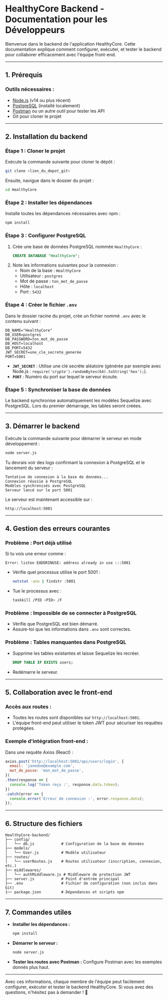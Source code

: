 # HealthyCore Backend - Documentation pour les Développeurs

Bienvenue dans le backend de l'application HealthyCore. Cette documentation explique comment configurer, exécuter, et tester le backend pour collaborer efficacement avec l'équipe front-end.

---

## **1. Prérequis**

### **Outils nécessaires :**
- [Node.js](https://nodejs.org/) (v14 ou plus récent)
- [PostgreSQL](https://www.postgresql.org/) (installé localement)
- [Postman](https://www.postman.com/) ou un autre outil pour tester les API
- Git pour cloner le projet

---

## **2. Installation du backend**

### **Étape 1 : Cloner le projet**
Exécute la commande suivante pour cloner le dépôt :
```bash
git clone <lien_du_depot_git>
```

Ensuite, navigue dans le dossier du projet :
```bash
cd HealthyCore
```

### **Étape 2 : Installer les dépendances**
Installe toutes les dépendances nécessaires avec npm :
```bash
npm install
```

### **Étape 3 : Configurer PostgreSQL**
1. Crée une base de données PostgreSQL nommée `HealthyCore` :
   ```sql
   CREATE DATABASE "HealthyCore";
   ```
2. Note les informations suivantes pour la connexion :
   - Nom de la base : `HealthyCore`
   - Utilisateur : `postgres`
   - Mot de passe : `ton_mot_de_passe`
   - Hôte : `localhost`
   - Port : `5432`

### **Étape 4 : Créer le fichier `.env`**
Dans le dossier racine du projet, crée un fichier nommé `.env` avec le contenu suivant :
```env
DB_NAME="HealthyCore"
DB_USER=postgres
DB_PASSWORD=ton_mot_de_passe
DB_HOST=localhost
DB_PORT=5432
JWT_SECRET=une_cle_secrete_generée
PORT=5001
```
- **`JWT_SECRET`** : Utilise une clé secrète aléatoire (générée par exemple avec Node.js : `require('crypto').randomBytes(64).toString('hex');`).
- **`PORT`** : Numéro du port sur lequel le serveur écoute.

### **Étape 5 : Synchroniser la base de données**
Le backend synchronise automatiquement les modèles Sequelize avec PostgreSQL. Lors du premier démarrage, les tables seront créées.

---

## **3. Démarrer le backend**

Exécute la commande suivante pour démarrer le serveur en mode développement :
```bash
node server.js
```

Tu devrais voir des logs confirmant la connexion à PostgreSQL et le lancement du serveur :
```
Tentative de connexion à la base de données...
Connexion réussie à PostgreSQL
Modèles synchronisés avec PostgreSQL
Serveur lancé sur le port 5001
```

Le serveur est maintenant accessible sur :
```
http://localhost:5001
```

---


## **4. Gestion des erreurs courantes**

### **Problème : Port déjà utilisé**
Si tu vois une erreur comme :
```
Error: listen EADDRINUSE: address already in use :::5001
```
- Vérifie quel processus utilise le port 5001 :
  ```bash
  netstat -ano | findstr :5001
  ```
- Tue le processus avec :
  ```bash
  taskkill /PID <PID> /F
  ```

### **Problème : Impossible de se connecter à PostgreSQL**
- Vérifie que PostgreSQL est bien démarré.
- Assure-toi que les informations dans `.env` sont correctes.

### **Problème : Tables manquantes dans PostgreSQL**
- Supprime les tables existantes et laisse Sequelize les recréer.
  ```sql
  DROP TABLE IF EXISTS users;
  ```
- Redémarre le serveur.

---

## **5. Collaboration avec le front-end**

### **Accès aux routes :**
- Toutes les routes sont disponibles sur `http://localhost:5001`.
- L'équipe front-end peut utiliser le token JWT pour sécuriser les requêtes protégées.

### **Exemple d'intégration front-end :**
Dans une requête Axios (React) :
```javascript
axios.post('http://localhost:5001/api/users/login', {
  email: 'janedoe@example.com',
  mot_de_passe: 'mon_mot_de_passe',
})
.then(response => {
  console.log('Token reçu :', response.data.token);
})
.catch(error => {
  console.error('Erreur de connexion :', error.response.data);
});
```

---

## **6. Structure des fichiers**

```
HealthyCore-backend/
├── config/
│   └── db.js            # Configuration de la base de données
├── models/
│   └── User.js          # Modèle utilisateur
├── routes/
│   └── userRoutes.js    # Routes utilisateur (inscription, connexion, etc.)
├── middlewares/
│   └── authMiddleware.js # Middleware de protection JWT
├── server.js            # Point d'entrée principal
├── .env                 # Fichier de configuration (non inclus dans Git)
├── package.json         # Dépendances et scripts npm
```

---

## **7. Commandes utiles**

- **Installer les dépendances :**
  ```bash
  npm install
  ```

- **Démarrer le serveur :**
  ```bash
  node server.js
  ```

- **Tester les routes avec Postman :**
  Configure Postman avec les exemples donnés plus haut.

---

Avec ces informations, chaque membre de l'équipe peut facilement configurer, exécuter et tester le backend HealthyCore. Si vous avez des questions, n'hésitez pas à demander ! 🚀

